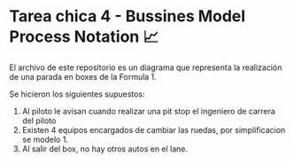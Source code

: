 # Tarea chica 4 - Bussines Model Process Notation :chart_with_upwards_trend:

El archivo de este repositorio es un diagrama que representa la realización de una parada en boxes de la Formula 1.

Se hicieron los siguientes supuestos:
1. Al piloto le avisan cuando realizar una pit stop el ingeniero de carrera del piloto
2. Existen 4 equipos encargados de cambiar las ruedas, por simplificacion se modelo 1.
3. Al salir del box, no hay otros autos en el lane.
